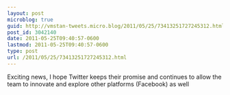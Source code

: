 ```yaml
---
layout: post
microblog: true
guid: http://vmstan-tweets.micro.blog/2011/05/25/73413251727245312.html
post_id: 3042140
date: 2011-05-25T09:40:57-0600
lastmod: 2011-05-25T09:40:57-0600
type: post
url: /2011/05/25/73413251727245312.html
---
```

Exciting news, I hope Twitter keeps their promise and continues to allow the team to innovate and explore other platforms (Facebook) as well
